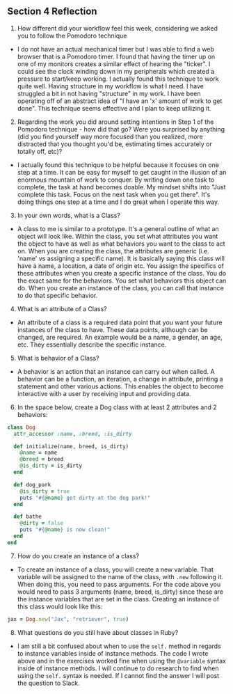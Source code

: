 ## Section 4 Reflection

1. How different did your workflow feel this week, considering we asked you to follow the Pomodoro technique
  - I do not have an actual mechanical timer but I was able to find a web browser that is a Pomodoro timer. I found that having the timer up on one of my monitors creates a similar effect of hearing the "ticker". I could see the clock winding down in my peripherals which created a pressure to start/keep working. I actually found this technique to work quite well. Having structure in my workflow is what I need. I have struggled a bit in not having "structure" in my work. I have been operating off of an abstract idea of "I have an 'x' amount of work to get done". This technique seems effective and I plan to keep utilizing it.

2. Regarding the work you did around setting intentions in Step 1 of the Pomodoro technique - how did that go? Were you surprised by anything (did you find yourself way more focused than you realized, more distracted that you thought you'd be, estimating times accurately or totally off, etc)?
  - I actually found this technique to be helpful because it focuses on one step at a time. It can be easy for myself to get caught in the illusion of an enormous mountain of work to conquer. By writing down one task to complete, the task at hand becomes doable. My mindset shifts into "Just complete this task. Focus on the next task when you get there". It's doing things one step at a time and I do great when I operate this way.

3. In your own words, what is a Class?
  - A class to me is similar to a prototype. It's a general outline of what an object will look like. Within the class, you set what attributes you want the object to have as well as what behaviors you want to the class to act on. When you are creating the class, the attributes are generic (i.e. 'name' vs assigning a specific name). It is basically saying this class will have a name, a location, a date of origin etc. You assign the specifics of these attributes when you create a specific instance of the class. You do the exact same for the behaviors. You set what behaviors this object can do. When you create an instance of the class, you can call that instance to do that specific behavior.

4. What is an attribute of a Class?
  - An attribute of a class is a required data point that you want your future instances of the class to have. These data points, although can be changed, are required. An example would be a name, a gender, an age, etc. They essentially describe the specific instance.   

5. What is behavior of a Class?
  - A behavior is an action that an instance can carry out when called. A behavior can be a function, an iteration, a change in attribute, printing a statement and other various actions. This enables the object to become interactive with a user by receiving input and providing data.

6. In the space below, create a Dog class with at least 2 attributes and 2 behaviors:

```rb
class Dog
  attr_accessor :name, :breed, :is_dirty

  def initialize(name, breed, is_dirty)
    @name = name
    @breed = breed
    @is_dirty = is_dirty
  end

  def dog_park
    @is_dirty = true
    puts "#{@name} got dirty at the dog park!"
  end

  def bathe
    @dirty = false
    puts "#{@name} is now clean!"
  end
end

```

7. How do you create an instance of a class?
  - To create an instance of a class, you will create a new variable. That variable will be assigned to the name of the class, with `.new` following it. When doing this, you need to pass arguments. For the code above you would need to pass 3 arguments (name, breed, is_dirty) since these are the instance variables that are set in the class. Creating an instance of this class would look like this:
```ruby
jax = Dog.new("Jax", "retriever", true)  
```


8. What questions do you still have about classes in Ruby?
  - I am still a bit confused about when to use the `self.` method in regards to instance variables inside of instance methods. The code I wrote above and in the exercises worked fine when using the `@variable` syntax inside of instance methods. I will continue to do research to find when using the `self.` syntax is needed. If I cannot find the answer I will post the question to Slack.  
